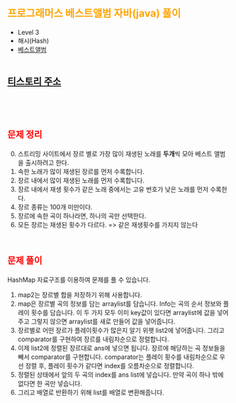 # <span style="color:orange; font-size:17pt; font-weight:bold">프로그래머스 베스트앨범 자바(java) 풀이</span>
- Level 3
- 해시(Hash)
- [베스트앨범](https://programmers.co.kr/learn/courses/30/lessons/42579)
<br><br>

## [티스토리 주소](https://hoho325.tistory.com/)
<br><br>

# <span style="color: red; font-size:15pt">문제 정리</span>
0. 스트리밍 사이트에서 장르 별로 가장 많이 재생된 노래를  **두개**씩 모아 베스트 앨범을 출시하려고 한다.
1. 속한 노래가 많이 재생된 장르를 먼저 수록합니다.
2. 장르 내에서 많이 재생된 노래를 먼저 수록합니다.
3. 장르 내에서 재생 횟수가 같은 노래 중에서는 고유 번호가 낮은 노래를 먼저 수록한다.
4. 장르 종류는 100개 미만이다.
5. 장르에 속한 곡이 하나라면, 하나의 곡만 선택한다.
6. 모든 장르는 재생된 횟수가 다르다. => 같은 재생횟수를 가지지 않는다
<br><br>

# <span style="color: red; font-size:15pt">문제 풀이</span>
HashMap 자료구조를 이용하여 문제를 풀 수 있습니다.
1. map2는 장르별 합을 저장하기 위해 사용합니다.
2. map은 장르별 곡의 정보를 담는 arraylist를 담습니다. Info는 곡의 순서 정보와 플레이 횟수를 담습니다.
    이 두 가지 모두 이미 key값이 있다면 arraylist에 값을 넣어주고 그렇지 않으면 arraylist를 새로 만들어 값을 넣어줍니다.
3. 장르별로 어떤 장르가 플레이횟수가 많은지 알기 위햇 list2에 넣어줍니다.
    그리고 comparator를 구현하여 장르를 내림차순으로 정렬합니다.
4. 이제 list2에 정렬된 장르대로 ans에 넣으면 됩니다. 장르에 해당하는 곡 정보들을 빼서 comparator를 구현합니다.
    comparator는 플레이 횟수를 내림차순으로 우선 정렬 후, 플레이 횟수가 같다면 index를 오름차순으로 정렬합니다.
5. 정렬된 상태에서 앞의 두 곡의 index를 ans list에 넣습니다. 만약 곡이 하나 밖에 없다면 한 곡만 넣습니다.
6. 그리고 배열로 반환하기 위해 list를 배열로 변환해줍니다.